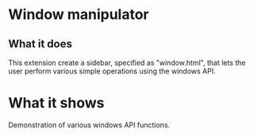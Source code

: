 # Window manipulator

## What it does

This extension create a sidebar, specified as "window.html", that lets the user perform various simple operations using the windows API.

# What it shows

Demonstration of various windows API functions.
